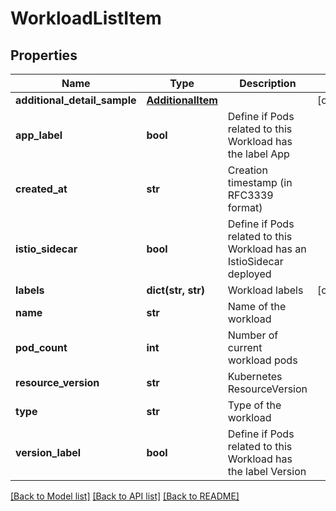 # WorkloadListItem

## Properties
Name | Type | Description | Notes
------------ | ------------- | ------------- | -------------
**additional_detail_sample** | [**AdditionalItem**](AdditionalItem.md) |  | [optional] 
**app_label** | **bool** | Define if Pods related to this Workload has the label App | 
**created_at** | **str** | Creation timestamp (in RFC3339 format) | 
**istio_sidecar** | **bool** | Define if Pods related to this Workload has an IstioSidecar deployed | 
**labels** | **dict(str, str)** | Workload labels | [optional] 
**name** | **str** | Name of the workload | 
**pod_count** | **int** | Number of current workload pods | 
**resource_version** | **str** | Kubernetes ResourceVersion | 
**type** | **str** | Type of the workload | 
**version_label** | **bool** | Define if Pods related to this Workload has the label Version | 

[[Back to Model list]](../README.md#documentation-for-models) [[Back to API list]](../README.md#documentation-for-api-endpoints) [[Back to README]](../README.md)

